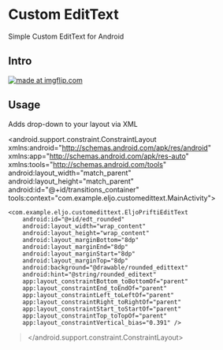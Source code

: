 # Custom EditText

Simple Custom EditText for Android

## Intro

<a href="https://imgflip.com/gif/24tigt"><img src="https://i.imgflip.com/24tigt.gif" title="made at imgflip.com"/></a>

## Usage

Adds drop-down to your layout via XML

 > <?xml version="1.0" encoding="utf-8"?>
<android.support.constraint.ConstraintLayout xmlns:android="http://schemas.android.com/apk/res/android"
    xmlns:app="http://schemas.android.com/apk/res-auto"
    xmlns:tools="http://schemas.android.com/tools"
    android:layout_width="match_parent"
    android:layout_height="match_parent"
    android:id="@+id/transitions_container"
    tools:context="com.example.eljo.customedittext.MainActivity">

    <com.example.eljo.customedittext.EljoPriftiEditText
        android:id="@+id/edt_rounded"
        android:layout_width="wrap_content"
        android:layout_height="wrap_content"
        android:layout_marginBottom="8dp"
        android:layout_marginEnd="8dp"
        android:layout_marginStart="8dp"
        android:layout_marginTop="8dp"
        android:background="@drawable/rounded_edittext"
        android:hint="@string/rounded_editext"
        app:layout_constraintBottom_toBottomOf="parent"
        app:layout_constraintEnd_toEndOf="parent"
        app:layout_constraintLeft_toLeftOf="parent"
        app:layout_constraintRight_toRightOf="parent"
        app:layout_constraintStart_toStartOf="parent"
        app:layout_constraintTop_toTopOf="parent"
        app:layout_constraintVertical_bias="0.391" />
        
> </android.support.constraint.ConstraintLayout>

